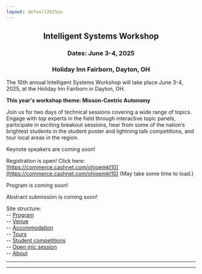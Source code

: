 ```yaml
---
layout: default2025ws
---
```


<h2 align="center">Intelligent Systems Workshop</h2>
<h3 align="center">Dates: June 3-4, 2025</h3>
<h3 align="center">Holiday Inn Fairborn, Dayton, OH</h3>

The 10th annual Intelligent Systems Workshop will take place June 3-4, 2025, at the Holiday Inn Fairborn in Dayton, OH.

**This year's workshop theme: Misson-Centric Autonomy**

Join us for two days of technical sessions covering a wide range of topics. Engage with top experts in the field through interactive topic panels, participate in exciting breakout sessions, hear from some of the nation’s brightest students in the student poster and lightning talk competitions, and tour local areas in the region.

Keynote speakers are coming soon! <!-- Confirmed keynote speakers include Dr. Jim Paunicka (Technical Fellow, Autonomy Capabilities Team, Boeing CTO Office) and Dr. Steve Chien (JPL Fellow, Supervisor of the Artificial Intelligence Group). -->

<!--
(Please note that this workshop will be an in-person only event.)
-->

<!-- Registration is coming soon! -->
<!-- Pre-registration (optional, until May 15) - reserve a ticket now, pay later!: [link to form]() -->
Registration is open! Click here: [https://commerce.cashnet.com/ohioemkt10](https://commerce.cashnet.com/ohioemkt10) (May take some time to load.)
<!-- <b>Registration: is open!</b> ($?? for regular attendees and $?? for students) Register <a href="">here</a>!</i> -->
<!--<i><b>Registration: is closed!</b> We hope you all enjoyed attending!<i>-->

Program is coming soon!
<!-- Program: the final agenda is now available <a href="https://nimbus.unl.edu/aiaa-istc-workshop">here</a>! -->

Abstract submission is coming soon!
<!-- <i><b>Abstract submission is closed.</b></i>--> <!-- open now through ?? ??, 2024 (??PM EST) for the student poster and lightning talk competitions at the IS workshop!</b> See the [student competitions](/IS_Workshop_2024/student_competitions.html) page for more details.</i> -->

Site structure:  
-- <a href="{{ '/IS_Workshop_2025/program.html' | absolute_url }}">Program</a><br>
-- <a href="{{ '/IS_Workshop_2025/venue.html' | absolute_url }}">Venue</a><br>
-- <a href="{{ '/IS_Workshop_2025/accommodation.html' | absolute_url }}">Accommodation</a><br>
-- <a href="{{ '/IS_Workshop_2025/tours.html' | absolute_url }}">Tours</a><br>
-- <a href="{{ '/IS_Workshop_2025/student_competitions.html' | absolute_url }}">Student competitions</a><br>
-- <a href="{{ '/IS_Workshop_2025/open_mic_session.html' | absolute_url }}">Open mic session</a><br>
-- <a href="{{ '/IS_Workshop_2025/about.html' | absolute_url }}">About</a><br>

* * *
* * *

<!-- --end-of-page-- -->
